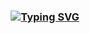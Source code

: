 <h3 align="center">
<a href="https://git.io/typing-svg"><img src="https://readme-typing-svg.demolab.com?font=Fira+Code&size=24&pause=1000&center=true&vCenter=true&multiline=true&width=460&lines=Hello +there, +I'm+Din Islam+Rajin+Paul+%3C%2F%3E" alt="Typing SVG" /></a>
</h3>
